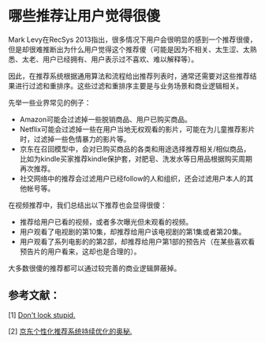 # 哪些推荐让用户觉得很傻

Mark Levy在RecSys 2013指出，很多情况下用户会很明显的感到一个推荐很傻，但是却很难推断出为什么用户觉得这个推荐傻（可能是因为不相关、太生涩、太熟悉、太老、用户已经拥有、用户表示过不喜欢、难以解释等）。

因此，在推荐系统根据通用算法和流程给出推荐列表时，通常还需要对这些推荐结果进行过滤和重排序。这些过滤和重排序主要是与业务场景和商业逻辑相关。

先举一些业界常见的例子：

* Amazon可能会过滤掉一些脱销商品、用户已购买商品。
* Netflix可能会过滤掉一些在用户当地无权观看的影片，可能在为儿童推荐影片时，过滤掉一些色情暴力的影片等。
* 京东在召回模型中，会对已购买商品的各类和用途选择推荐相关/相似商品，比如为kindle买家推荐kindle保护套，对肥皂、洗发水等日用品根据购买周期再次推荐。
* 社交网络中的推荐会过滤用户已经follow的人和组织，还会过滤用户本人的其他帐号等。

在视频推荐中，我们总结出以下推荐也会显得很傻：

* 推荐给用户已看的视频，或者多次曝光但未观看的视频。
* 用户观看了电视剧的第10集，却推荐给用户该电视剧的第1集或者第20集。
* 用户观看了系列电影的的第2部，却推荐给用户第1部的预告片（在某些喜欢看预告片的用户看来，这却也是合理的）。

大多数很傻的推荐都可以通过较完善的商业逻辑屏蔽掉。

## 参考文献：

[1] [Don't look stupid.](https://buildingrecommenders.wordpress.com/2016/02/01/dont-look-stupid)

[2] [京东个性化推荐系统持续优化的奥秘.](https://www.csdn.net/article/2015-04-15/2824476)

